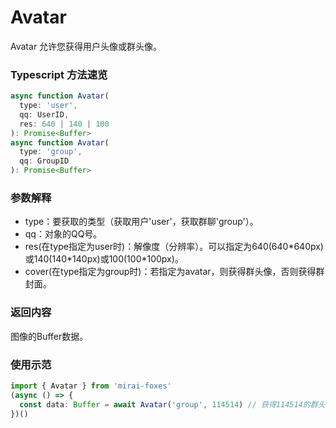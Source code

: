 # Avatar

Avatar 允许您获得用户头像或群头像。

### Typescript 方法速览

```typescript
async function Avatar(
  type: 'user',
  qq: UserID,
  res: 640 | 140 | 100
): Promise<Buffer>
async function Avatar(
  type: 'group',
  qq: GroupID
): Promise<Buffer>
```

### 参数解释

- type：要获取的类型（获取用户'user'，获取群聊'group'）。
- qq：对象的QQ号。
- res(在type指定为user时)：解像度（分辨率）。可以指定为640(640\*640px)或140(140\*140px)或100(100\*100px)。
- cover(在type指定为group时)：若指定为avatar，则获得群头像，否则获得群封面。

### 返回内容

图像的Buffer数据。

### 使用示范

```typescript
import { Avatar } from 'mirai-foxes'
(async () => {
  const data: Buffer = await Avatar('group', 114514) // 获得114514的群头像
})()
```